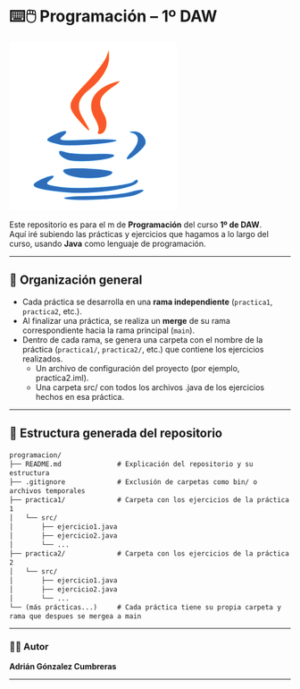 # ⌨️🖱️ Programación – 1º DAW

![Logo de java](java.png)

Este repositorio es para el m de **Programación** del curso **1º de DAW**.  
Aquí iré subiendo las prácticas y ejercicios que hagamos a lo largo del curso, usando **Java** como lenguaje de programación.

---

## 📂 Organización general

- Cada práctica se desarrolla en una **rama independiente** (`practica1`, `practica2`, etc.).
- Al finalizar una práctica, se realiza un **merge** de su rama correspondiente hacia la rama principal (`main`).
- Dentro de cada rama, se genera una carpeta con el nombre de la práctica (`practica1/`, `practica2/`, etc.) que contiene los ejercicios realizados.
  - Un archivo de configuración del proyecto (por ejemplo, practica2.iml).
  - Una carpeta src/ con todos los archivos .java de los ejercicios hechos en esa práctica.

---

## 🧱 Estructura generada del repositorio

```plaintext
programacion/
├── README.md              # Explicación del repositorio y su estructura
├── .gitignore             # Exclusión de carpetas como bin/ o archivos temporales
├── practica1/             # Carpeta con los ejercicios de la práctica 1
│   └── src/
│       ├── ejercicio1.java
│       ├── ejercicio2.java
│       └── ...
├── practica2/             # Carpeta con los ejercicios de la práctica 2
│   └── src/
│       ├── ejercicio1.java
│       ├── ejercicio2.java
│       └── ...
└── (más prácticas...)     # Cada práctica tiene su propia carpeta y rama que despues se mergea a main
```
---

### 🧑‍💻 Autor

**Adrián Gónzalez Cumbreras**

---
